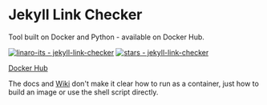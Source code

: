 # Jekyll Link Checker

Tool built on Docker and Python - available on Docker Hub.

[![linaro-its - jekyll-link-checker](https://img.shields.io/static/v1?label=linaro-its&message=jekyll-link-checker&color=142f89&logo=github)](https://github.com/linaro-its/jekyll-link-checker)
[![stars - jekyll-link-checker](https://img.shields.io/github/stars/linaro-its/jekyll-link-checker?style=social)](https://github.com/linaro-its/jekyll-link-checker)

[Docker Hub](https://hub.docker.com/r/linaroits/linkcheck)

The docs and [Wiki][] don't make it clear how to run as a container, just how to build an image or use the shell script directly.

[Wiki]: https://github.com/linaro-its/jekyll-link-checker/wiki/Using-the-link-checker
